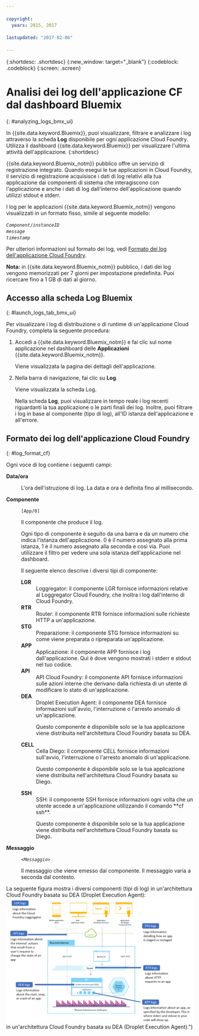 ```yaml
---

copyright:
  years: 2015, 2017

lastupdated: "2017-02-06"

---
```



{:shortdesc: .shortdesc}
{:new_window: target="_blank"}
{:codeblock: .codeblock}
{:screen: .screen}

# Analisi dei log dell'applicazione CF dal dashboard Bluemix
{: #analyzing_logs_bmx_ui}

In {{site.data.keyword.Bluemix}}, puoi visualizzare, filtrare e analizzare i log attraverso la scheda **Log** disponibile per ogni applicazione Cloud Foundry. Utilizza il dashboard {{site.data.keyword.Bluemix}} per visualizzare l'ultima attività dell'applicazione.
{:shortdesc}

{{site.data.keyword.Bluemix_notm}} pubblico offre un servizio di registrazione integrato. Quando esegui le tue applicazioni in Cloud Foundry,
il servizio di registrazione acquisisce i dati di log relativi alla tua applicazione dai componenti di sistema che interagiscono con l'applicazione e anche i dati di log dall'interno dell'applicazione quando utilizzi stdout e stderr.

I log per le applicazioni {{site.data.keyword.Bluemix_notm}} vengono visualizzati in un formato fisso, simile al seguente modello:

<code><var class="keyword varname">Component</var>/<var class="keyword varname">instanceID</var>     <var class="keyword varname">message</var>     <var class="keyword varname">timestamp</var></code>
   
Per ulteriori informazioni sul formato dei log, vedi [Formato dei log dell'applicazione Cloud Foundry](logging_view_dashboard.html#log_format_cf).

**Nota:** in {{site.data.keyword.Bluemix_notm}} pubblico, i dati dei log vengono memorizzati per 7 giorni per impostazione predefinita. Puoi ricercare fino a 1 GB di dati al giorno.



##  Accesso alla scheda Log Bluemix
{: #launch_logs_tab_bmx_ui}

Per visualizzare i log di distribuzione o di runtime di un'applicazione Cloud Foundry, completa la seguente procedura:

1. Accedi a {{site.data.keyword.Bluemix_notm}} e fai clic sul nome applicazione nel dashboard delle **Applicazioni** {{site.data.keyword.Bluemix_notm}}.  

    Viene visualizzata la pagina dei dettagli dell'applicazione.
    
2. Nella barra di navigazione, fai clic su **Log**.

    Viene visualizzata la scheda Log. 
    
    Nella scheda **Log**, puoi visualizzare in tempo reale i log recenti riguardanti la tua applicazione o le parti finali dei log. Inoltre, puoi filtrare i log in base al componente (tipo di log), all'ID istanza dell'applicazione e all'errore.



## Formato dei log dell'applicazione Cloud Foundry 
{: #log_format_cf}

Ogni voce di log contiene i seguenti campi:

<dl>
<dt><strong>Data/ora</strong></dt>
<dd>
<p>L'ora dell'istruzione di log. La data e ora è definita fino al millisecondo.</p>
</dd>

<dt><strong>Componente</strong></dt>
<dd>
<pre class="pre screen"><code>[App/0]</code></pre>
<p>Il componente che produce il log. </p>
<p>Ogni tipo di componente è seguito da una barra e da un numero che indica l'istanza dell'applicazione. 0 è il numero assegnato alla prima istanza, 1 è il numero assegnato alla seconda e così via. Puoi utilizzare il filtro per vedere una sola istanza dell'applicazione nel dashboard.</p>
<p>Il seguente elenco descrive i diversi tipi di componente:</p>

<dl>
<dt><strong>LGR</strong></dt>
<dd>Loggregator: il componente LGR fornisce informazioni relative al Loggregator Cloud Foundry, che inoltra i log dall'interno di Cloud Foundry.</dd>

<dt><strong>RTR</strong></dt>
<dd>Router: il componente RTR fornisce informazioni sulle richieste HTTP a un'applicazione.</dd>

<dt><strong>STG</strong></dt>
<dd>Preparazione: il componente STG fornisce informazioni su come viene preparata o ripreparata un'applicazione.</dd>

<dt><strong>APP</strong></dt>
<dd>Applicazione: il componente APP fornisce i log dall'applicazione. Qui è dove vengono mostrati i stderr e stdout nel tuo codice.
</dd>

<dt><strong>API</strong></dt>
<dd>API Cloud Foundry: il componente API fornisce informazioni sulle azioni interne che derivano dalla richiesta di un utente di modificare lo stato di un'applicazione.</dd>

<dt><strong>DEA</strong></dt>
<dd>Droplet Execution Agent: il componente DEA fornisce informazioni sull'avvio, l'interruzione o l'arresto anomalo di un'applicazione.
<p>Questo componente è disponibile solo se la tua applicazione viene distribuita nell'architettura Cloud Foundry basata su DEA.</p></dd>

<dt><strong>CELL</strong></dt>
<dd>Cella Diego: il componente CELL fornisce informazioni sull'avvio, l'interruzione o l'arresto anomalo di un'applicazione.
<p>Questo componente è disponibile solo se la tua applicazione viene distribuita nell'architettura Cloud Foundry basata su Diego.</p></dd>

<dt><strong>SSH</strong></dt>
<dd>SSH: il componente SSH fornisce informazioni ogni volta che un utente accede a un'applicazione utilizzando il comando **cf ssh**.
<p>Questo componente è disponibile solo se la tua applicazione viene distribuita nell'architettura Cloud Foundry basata su Diego.</p></dd>

</dl>
</dd>

<dt><strong>Messaggio</strong></dt>
<dd>
<pre class="pre screen"><code>&lt;<var class="keyword varname">Messaggio</var>&gt;</code></pre>
<p>Il messaggio che viene emesso dal componente. Il messaggio varia a seconda dal contesto.</p>
</dd>
</dl>

La seguente figura mostra i diversi componenti (tipi di log) in un'architettura Cloud Foundry basata su DEA (Droplet Execution Agent):
![Tipi di log in un'architettura DEA.](images/logging_F1.png "Componenti (tipi di log") in un'architettura Cloud Foundry basata su DEA (Droplet Execution Agent).")



